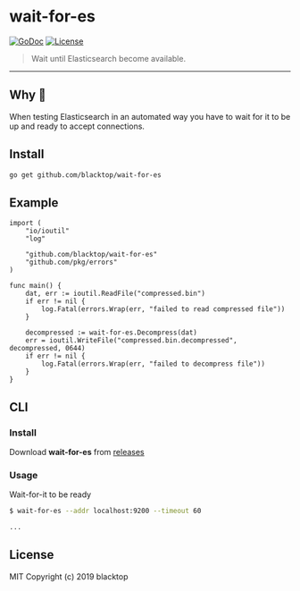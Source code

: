 # wait-for-es

[![GoDoc](https://godoc.org/github.com/blacktop/wait-for-es?status.svg)](https://godoc.org/github.com/blacktop/wait-for-es) [![License](http://img.shields.io/:license-mit-blue.svg)](http://doge.mit-license.org)

> Wait until Elasticsearch become available.

---

## Why 🤔

When testing Elasticsearch in an automated way you have to wait for it to be up and ready to accept connections.

## Install

```bash
go get github.com/blacktop/wait-for-es
```

## Example

```golang
import (
    "io/ioutil"
    "log"

    "github.com/blacktop/wait-for-es"
    "github.com/pkg/errors"
)

func main() {
    dat, err := ioutil.ReadFile("compressed.bin")
    if err != nil {
        log.Fatal(errors.Wrap(err, "failed to read compressed file"))
    }

    decompressed := wait-for-es.Decompress(dat)
    err = ioutil.WriteFile("compressed.bin.decompressed", decompressed, 0644)
    if err != nil {
        log.Fatal(errors.Wrap(err, "failed to decompress file"))
    }
}
```

## CLI

### Install

Download **wait-for-es** from [releases](https://github.com/blacktop/wait-for-es/releases)

### Usage

Wait-for-it to be ready

```bash
$ wait-for-es --addr localhost:9200 --timeout 60

...
```

## License

MIT Copyright (c) 2019 blacktop
